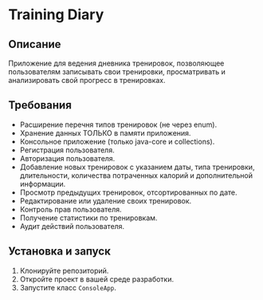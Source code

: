 # Training Diary

## Описание

Приложение для ведения дневника тренировок, позволяющее пользователям записывать свои тренировки, просматривать и анализировать свой прогресс в тренировках.

## Требования

- Расширение перечня типов тренировок (не через enum).
- Хранение данных ТОЛЬКО в памяти приложения.
- Консольное приложение (только java-core и collections).
- Регистрация пользователя.
- Авторизация пользователя.
- Добавление новых тренировок с указанием даты, типа тренировки, длительности, количества потраченных калорий и дополнительной информации.
- Просмотр предыдущих тренировок, отсортированных по дате.
- Редактирование или удаление своих тренировок.
- Контроль прав пользователя.
- Получение статистики по тренировкам.
- Аудит действий пользователя.

## Установка и запуск

1. Клонируйте репозиторий.
2. Откройте проект в вашей среде разработки.
3. Запустите класс `ConsoleApp`.


